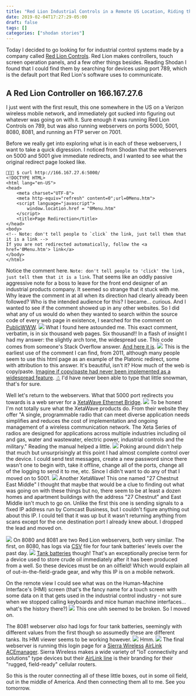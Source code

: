 ```yaml
---
title: "Red Lion Industrial Controls in a Remote US Location, Riding the XetaWave, the AirLink ACEmanager, Tank Batteries, and the Stack Overflow Answer that Launched 6000 Redirects"
date: 2019-02-04T17:27:29-05:00
draft: false
tags: []
categories: ["shodan stories"]
---
```


Today I decided to go looking for for industrial control systems made by a company called [Red Lion Controls](https://www.redlion.net/). Red Lion makes controllers, touch screen operation panels, and a few other things besides. Reading Shodan I found that I could find them by searching for devices using port 789, which is the default port that Red Lion's software uses to communicate.

## A Red Lion Controller on 166.167.27.6
I just went with the first result, this one somewhere in the US on a Verizon wireless mobile network, and immediately got sucked into figuring out whatever was going on with it. Sure enough it was running Red Lion Controls on 789, but was also running webservers on ports 5000, 5001, 8080, 8081, and running an FTP server on 7001.

Before we really get into exploring what is in each of these webservers, I want to take a quick digression. I noticed from Shodan that the webservers on 5000 and 5001 give immediate redirects, and I wanted to see what the original redirect page looked like.
```
👻🌵🔮 $ curl http://166.167.27.6:5000/
<!DOCTYPE HTML>
<html lang="en-US">
<head>
    <meta charset="UTF-8">
    <meta http-equiv="refresh" content=0";url=0Menu.htm">
    <script language="javascript">
        window.location.href = "0Menu.htm"
    </script>
    <title>Page Redirection</title>
</head>
<body>
<!-- Note: don't tell people to `click` the link, just tell them that it is a link -->
If you are not redirected automatically, follow the <a href='0Menu.htm'> link</a>
</body>
</html>
```
Notice the comment here. `Note: don't tell people to 'click' the link, just tell them that it is a link`. That seems like an oddly passive aggressive note for a boss to leave for the front end designer of an industrial products company. It seemed so strange that it stuck with me. Why leave the comment in at all when its direction had clearly already been followed? Who is the intended audience for this? I became... curious. And I wanted to see if the comment showed up in any other websites. So I did what any of us would do when they wanted to search within the source code of every web page in existence, I searched for the comment on [PublicWWW](https://publicwww.com/).
![](/images/100Days/Day32/publicwww.png)
What I found here astounded me. This exact comment, verbatim, is in six thousand web pages. Six thousand!! In a flash of insight I had my answer: the slightly arch tone, the widespread use. This code comes from someone's Stack Overflow answer. [And here it is](https://stackoverflow.com/questions/5411538/redirect-from-an-html-page/5411601#5411601).
![](/images/100Days/Day32/stackO.png)
This is the earliest use of the comment I can find, from 2011, although many people seem to use this html page as an example of the Platonic redirect, some with attribution to this answer. It's beautiful, isn't it? How much of the web is copy/paste. [Imagine if copy/paste had never been implemented as a widespread feature](https://en.wikipedia.org/wiki/Cut,_copy,_and_paste). [☃](https://www.copypastecharacter.com/) I'd have never been able to type that little snowman, that's for sure.

Well let's return to the webservers. What that 5000 port redirects you towards is a web server for a [XetaWave Ethernet Bridge](http://www.xetawave.com/).
![](/images/100Days/Day32/xetawave5000.png)
To be honest I'm not totally sure what the XetaWave products do. From their website they offer "A single, programmable radio that can meet diverse application needs simplifies and reduces the cost of implementation and ongoing management of a wireless communication network. The Xeta Series of radios are designed for applications across multiple industries including oil and gas, water and wastewater, electric power, industrial controls and the military." Reading the manual helped a little.
![](/images/100Days/Day32/manual.png)
Poking around didn't help that much but unsurprisingly at this point I had almost complete control over the device. I could send test messages, create a new password since there wasn't one to begin with, take it offline, change all of the ports, change all of the logging to send it to me, etc. Since I didn't want to do any of that I moved on to 5001.
![](/images/100Days/Day32/xetawave5001.png)
Another XetaWave! This one named "27 Chestnut East Middle" I thought that maybe that would be a clue to finding out what was going on with these things but no, there seem to be at least a dozen homes and apartment buildings with the address "27 Chestnut" and East Middle isn't much to go on. Unlike the first this one is sending signals to a fixed IP address run by Comcast Business, but I couldn't figure anything out about this IP. I could tell that it was up but it wasn't returning anything from scans except for the one destination port I already knew about. I dropped the lead and moved on.

![](/images/100Days/Day32/logsA.png)
On 8080 and 8081 are two Red Lion webservers, both very similar. The first, on 8080, has logs via [CSV](https://en.wikipedia.org/wiki/Comma-separated_values) file for four tank batteries' levels over the past day.
![](/images/100Days/Day32/logsB.png)
[Tank batteries](https://www.petropedia.com/definition/3852/tank-battery) though! That's an exceptionally precise term for a device used to store crude oil immediately after it has been produced from a well. So these devices must be on an oilfield! Which would explain all of out-in-the-field-grade gear, and why this IP is on a mobile network.

On the remote view I could see what was on the Human-Machine Interface's (HMI) screen (that's the fancy name for a touch screen with some data on it that gets used in the industrial control industry - not sure when we stopped calling keyboards and mice human machine interfaces... what's the history there?)
![](/images/100Days/Day32/remoteView2.png)
This one uhh seemed to be broken. So I moved on.

The 8081 webserver _also_ had logs for four tank batteries, seemingly with different values from the first though so assumedly these are different tanks. Its HMI viewer seems to be working however.
![](/images/100Days/Day32/remoteView.png)
Hmm.
![](/images/100Days/Day32/airlink.png)
The final webserver is running this login page for a [Sierra Wireless](https://www.sierrawireless.com/) [AirLink ACEmanager](https://www.sierrawireless.com/resources/QtrlyNewsletters/Announcements/AceWare_Mar08_Announce/AceWare_Mar08_announce.html). Sierra Wireless makes a wide variety of "IoT connectivity and solutions" type devices but their [AirLink line](https://www.sierrawireless.com/products-and-solutions/routers-gateways/airlink/) is their branding for their "rugged, field-ready" cellular routers.

So this is the router connecting all of these little boxes, out in some oil field, out in the middle of America. And then connecting them all to me. See you tomorrow.
